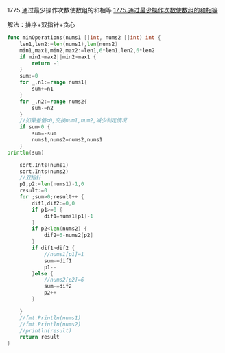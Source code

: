 1775.通过最少操作次数使数组的和相等
[1775.通过最少操作次数使数组的和相等](https://leetcode-cn.com/problems/equal-sum-arrays-with-minimum-number-of-operations/)



解法：排序+双指针+贪心



```go
func minOperations(nums1 []int, nums2 []int) int {
	len1,len2:=len(nums1),len(nums2)
	min1,max1,min2,max2:=len1,6*len1,len2,6*len2
	if min1>max2||min2>max1 {
		return -1
	}
	sum:=0
	for _,n1:=range nums1{
		sum+=n1
	}
	for _,n2:=range nums2{
		sum-=n2
	}
	//如果差值<0,交换num1,num2,减少判定情况
	if sum<0 {
		sum=-sum
		nums1,nums2=nums2,nums1
	}
println(sum)

	sort.Ints(nums1)
	sort.Ints(nums2)
	//双指针
	p1,p2:=len(nums1)-1,0
	result:=0
	for ;sum>0;result++ {
		dif1,dif2:=0,0
		if p1>=0 {
			dif1=nums1[p1]-1
		}
		if p2<len(nums2) {
			dif2=6-nums2[p2]
		}
		if dif1>dif2 {
			//nums1[p1]=1
			sum-=dif1
			p1--
		}else {
			//nums2[p2]=6
			sum-=dif2
			p2++
		}

	}
	//fmt.Println(nums1)
	//fmt.Println(nums2)
	//println(result)
	return result
}
```
